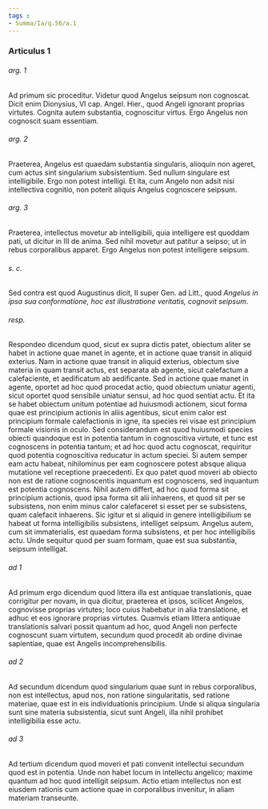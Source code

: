 ```yaml
---
tags : 
- Summa/Ia/q.56/a.1
---
```


### Articulus 1

###### arg. 1
Ad primum sic proceditur. Videtur quod Angelus seipsum non cognoscat. Dicit enim Dionysius, VI cap. Angel. Hier., quod Angeli ignorant proprias virtutes. Cognita autem substantia, cognoscitur virtus. Ergo Angelus non cognoscit suam essentiam.

###### arg. 2
Praeterea, Angelus est quaedam substantia singularis, alioquin non ageret, cum actus sint singularium subsistentium. Sed nullum singulare est intelligibile. Ergo non potest intelligi. Et ita, cum Angelo non adsit nisi intellectiva cognitio, non poterit aliquis Angelus cognoscere seipsum.

###### arg. 3
Praeterea, intellectus movetur ab intelligibili, quia intelligere est quoddam pati, ut dicitur in III de anima. Sed nihil movetur aut patitur a seipso; ut in rebus corporalibus apparet. Ergo Angelus non potest intelligere seipsum.

###### s. c.
Sed contra est quod Augustinus dicit, II super Gen. ad Litt., quod *Angelus in ipsa sua conformatione, hoc est illustratione veritatis, cognovit seipsum*.

###### resp.
Respondeo dicendum quod, sicut ex supra dictis patet, obiectum aliter se habet in actione quae manet in agente, et in actione quae transit in aliquid exterius. Nam in actione quae transit in aliquid exterius, obiectum sive materia in quam transit actus, est separata ab agente, sicut calefactum a calefaciente, et aedificatum ab aedificante. Sed in actione quae manet in agente, oportet ad hoc quod procedat actio, quod obiectum uniatur agenti, sicut oportet quod sensibile uniatur sensui, ad hoc quod sentiat actu. Et ita se habet obiectum unitum potentiae ad huiusmodi actionem, sicut forma quae est principium actionis in aliis agentibus, sicut enim calor est principium formale calefactionis in igne, ita species rei visae est principium formale visionis in oculo. Sed considerandum est quod huiusmodi species obiecti quandoque est in potentia tantum in cognoscitiva virtute, et tunc est cognoscens in potentia tantum; et ad hoc quod actu cognoscat, requiritur quod potentia cognoscitiva reducatur in actum speciei. Si autem semper eam actu habeat, nihilominus per eam cognoscere potest absque aliqua mutatione vel receptione praecedenti. Ex quo patet quod moveri ab obiecto non est de ratione cognoscentis inquantum est cognoscens, sed inquantum est potentia cognoscens. Nihil autem differt, ad hoc quod forma sit principium actionis, quod ipsa forma sit alii inhaerens, et quod sit per se subsistens, non enim minus calor calefaceret si esset per se subsistens, quam calefacit inhaerens. Sic igitur et si aliquid in genere intelligibilium se habeat ut forma intelligibilis subsistens, intelliget seipsum. Angelus autem, cum sit immaterialis, est quaedam forma subsistens, et per hoc intelligibilis actu. Unde sequitur quod per suam formam, quae est sua substantia, seipsum intelligat.

###### ad 1
Ad primum ergo dicendum quod littera illa est antiquae translationis, quae corrigitur per novam, in qua dicitur, praeterea et ipsos, scilicet Angelos, cognovisse proprias virtutes; loco cuius habebatur in alia translatione, et adhuc et eos ignorare proprias virtutes. Quamvis etiam littera antiquae translationis salvari possit quantum ad hoc, quod Angeli non perfecte cognoscunt suam virtutem, secundum quod procedit ab ordine divinae sapientiae, quae est Angelis incomprehensibilis.

###### ad 2
Ad secundum dicendum quod singularium quae sunt in rebus corporalibus, non est intellectus, apud nos, non ratione singularitatis, sed ratione materiae, quae est in eis individuationis principium. Unde si aliqua singularia sunt sine materia subsistentia, sicut sunt Angeli, illa nihil prohibet intelligibilia esse actu.

###### ad 3
Ad tertium dicendum quod moveri et pati convenit intellectui secundum quod est in potentia. Unde non habet locum in intellectu angelico; maxime quantum ad hoc quod intelligit seipsum. Actio etiam intellectus non est eiusdem rationis cum actione quae in corporalibus invenitur, in aliam materiam transeunte.


